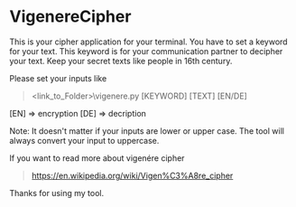 # VigenereCipher
This is your cipher application for your terminal. You have to set a keyword for your text. This keyword is for your communication partner to decipher your text. Keep your secret texts like people in 16th century. 


Please set your inputs like

> <link_to_Folder>\vigenere.py [KEYWORD] [TEXT] [EN/DE]

[EN] => encryption
[DE] => decription

Note: It doesn't matter if your inputs are lower or upper case. The tool will always convert your input to uppercase.

If you want to read more about vigenére cipher
> https://en.wikipedia.org/wiki/Vigen%C3%A8re_cipher

Thanks for using my tool.